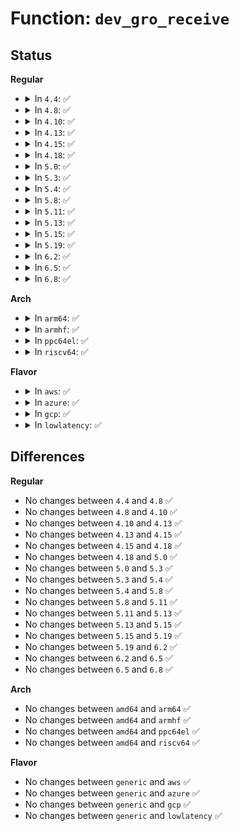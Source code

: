 # Function: <code>dev_gro_receive</code>

## Status
<b>Regular</b>
<ul>
<li>
<details>
<summary>In <code>4.4</code>: ✅</summary>

```c
enum gro_result dev_gro_receive(struct napi_struct *napi, struct sk_buff *skb);
```

**Collision:** Unique Static

**Inline:** No

**Transformation:** False

**Instances:**

```
In net/core/dev.c (ffffffff8171b1b0)
Location: net/core/dev.c:4198
Inline: False
Direct callers:
  - net/core/dev.c:napi_gro_frags
  - net/core/dev.c:napi_gro_receive
```
**Symbols:**

```
ffffffff8171b1b0-ffffffff8171b568: dev_gro_receive (STB_LOCAL)
```
</details>
</li>
<li>
<details>
<summary>In <code>4.8</code>: ✅</summary>

```c
enum gro_result dev_gro_receive(struct napi_struct *napi, struct sk_buff *skb);
```

**Collision:** Unique Static

**Inline:** No

**Transformation:** False

**Instances:**

```
In net/core/dev.c (ffffffff81783a30)
Location: net/core/dev.c:4470
Inline: False
Direct callers:
  - net/core/dev.c:napi_gro_frags
  - net/core/dev.c:napi_gro_receive
```
**Symbols:**

```
ffffffff81783a30-ffffffff81783dfc: dev_gro_receive (STB_LOCAL)
```
</details>
</li>
<li>
<details>
<summary>In <code>4.10</code>: ✅</summary>

```c
enum gro_result dev_gro_receive(struct napi_struct *napi, struct sk_buff *skb);
```

**Collision:** Unique Static

**Inline:** No

**Transformation:** False

**Instances:**

```
In net/core/dev.c (ffffffff817b0fe0)
Location: net/core/dev.c:4493
Inline: False
Direct callers:
  - net/core/dev.c:napi_gro_frags
  - net/core/dev.c:napi_gro_receive
```
**Symbols:**

```
ffffffff817b0fe0-ffffffff817b140a: dev_gro_receive (STB_LOCAL)
```
</details>
</li>
<li>
<details>
<summary>In <code>4.13</code>: ✅</summary>

```c
enum gro_result dev_gro_receive(struct napi_struct *napi, struct sk_buff *skb);
```

**Collision:** Unique Static

**Inline:** No

**Transformation:** False

**Instances:**

```
In net/core/dev.c (ffffffff817d1350)
Location: net/core/dev.c:4707
Inline: False
Direct callers:
  - net/core/dev.c:napi_gro_frags
  - net/core/dev.c:napi_gro_receive
```
**Symbols:**

```
ffffffff817d1350-ffffffff817d17d0: dev_gro_receive (STB_LOCAL)
```
</details>
</li>
<li>
<details>
<summary>In <code>4.15</code>: ✅</summary>

```c
enum gro_result dev_gro_receive(struct napi_struct *napi, struct sk_buff *skb);
```

**Collision:** Unique Static

**Inline:** No

**Transformation:** False

**Instances:**

```
In net/core/dev.c (ffffffff8184b460)
Location: net/core/dev.c:4848
Inline: False
Direct callers:
  - net/core/dev.c:napi_gro_frags
  - net/core/dev.c:napi_gro_receive
```
**Symbols:**

```
ffffffff8184b460-ffffffff8184ba03: dev_gro_receive (STB_LOCAL)
```
</details>
</li>
<li>
<details>
<summary>In <code>4.18</code>: ✅</summary>

```c
enum gro_result dev_gro_receive(struct napi_struct *napi, struct sk_buff *skb);
```

**Collision:** Unique Static

**Inline:** No

**Transformation:** False

**Instances:**

```
In net/core/dev.c (ffffffff81895820)
Location: net/core/dev.c:4978
Inline: False
Direct callers:
  - net/core/dev.c:napi_gro_frags
  - net/core/dev.c:napi_gro_receive
```
**Symbols:**

```
ffffffff81895820-ffffffff81895d8d: dev_gro_receive (STB_LOCAL)
```
</details>
</li>
<li>
<details>
<summary>In <code>5.0</code>: ✅</summary>

```c
enum gro_result dev_gro_receive(struct napi_struct *napi, struct sk_buff *skb);
```

**Collision:** Unique Static

**Inline:** No

**Transformation:** False

**Instances:**

```
In net/core/dev.c (ffffffff818b7490)
Location: net/core/dev.c:5516
Inline: False
Direct callers:
  - net/core/dev.c:napi_gro_frags
  - net/core/dev.c:napi_gro_receive
```
**Symbols:**

```
ffffffff818b7490-ffffffff818b7ad4: dev_gro_receive (STB_LOCAL)
```
</details>
</li>
<li>
<details>
<summary>In <code>5.3</code>: ✅</summary>

```c
enum gro_result dev_gro_receive(struct napi_struct *napi, struct sk_buff *skb);
```

**Collision:** Unique Static

**Inline:** No

**Transformation:** False

**Instances:**

```
In net/core/dev.c (ffffffff819032c0)
Location: net/core/dev.c:5526
Inline: False
Direct callers:
  - net/core/dev.c:napi_gro_frags
  - net/core/dev.c:napi_gro_receive
```
**Symbols:**

```
ffffffff819032c0-ffffffff8190394c: dev_gro_receive (STB_LOCAL)
```
</details>
</li>
<li>
<details>
<summary>In <code>5.4</code>: ✅</summary>

```c
enum gro_result dev_gro_receive(struct napi_struct *napi, struct sk_buff *skb);
```

**Collision:** Unique Static

**Inline:** No

**Transformation:** False

**Instances:**

```
In net/core/dev.c (ffffffff81936070)
Location: net/core/dev.c:5449
Inline: False
Direct callers:
  - net/core/dev.c:napi_gro_frags
  - net/core/dev.c:napi_gro_receive
```
**Symbols:**

```
ffffffff81936070-ffffffff81936702: dev_gro_receive (STB_LOCAL)
```
</details>
</li>
<li>
<details>
<summary>In <code>5.8</code>: ✅</summary>

```c
enum gro_result dev_gro_receive(struct napi_struct *napi, struct sk_buff *skb);
```

**Collision:** Unique Static

**Inline:** No

**Transformation:** False

**Instances:**

```
In net/core/dev.c (ffffffff81a0add0)
Location: net/core/dev.c:5831
Inline: False
Direct callers:
  - net/core/dev.c:napi_gro_frags
  - net/core/dev.c:napi_gro_receive
```
**Symbols:**

```
ffffffff81a0add0-ffffffff81a0b176: dev_gro_receive (STB_LOCAL)
```
</details>
</li>
<li>
<details>
<summary>In <code>5.11</code>: ✅</summary>

```c
enum gro_result dev_gro_receive(struct napi_struct *napi, struct sk_buff *skb);
```

**Collision:** Unique Static

**Inline:** No

**Transformation:** False

**Instances:**

```
In net/core/dev.c (ffffffff81a0c020)
Location: net/core/dev.c:5932
Inline: False
Direct callers:
  - net/core/dev.c:napi_gro_frags
  - net/core/dev.c:napi_gro_receive
```
**Symbols:**

```
ffffffff81a0c020-ffffffff81a0c3ca: dev_gro_receive (STB_LOCAL)
```
</details>
</li>
<li>
<details>
<summary>In <code>5.13</code>: ✅</summary>

```c
enum gro_result dev_gro_receive(struct napi_struct *napi, struct sk_buff *skb);
```

**Collision:** Unique Static

**Inline:** No

**Transformation:** False

**Instances:**

```
In net/core/dev.c (ffffffff819f21d0)
Location: net/core/dev.c:6060
Inline: False
Direct callers:
  - net/core/dev.c:napi_gro_frags
  - net/core/dev.c:napi_gro_receive
```
**Symbols:**

```
ffffffff819f21d0-ffffffff819f255b: dev_gro_receive (STB_LOCAL)
```
</details>
</li>
<li>
<details>
<summary>In <code>5.15</code>: ✅</summary>

```c
enum gro_result dev_gro_receive(struct napi_struct *napi, struct sk_buff *skb);
```

**Collision:** Unique Static

**Inline:** No

**Transformation:** False

**Instances:**

```
In net/core/dev.c (ffffffff81aa40a0)
Location: net/core/dev.c:6042
Inline: False
Direct callers:
  - net/core/dev.c:napi_gro_frags
  - net/core/dev.c:napi_gro_receive
```
**Symbols:**

```
ffffffff81aa40a0-ffffffff81aa442b: dev_gro_receive (STB_LOCAL)
```
</details>
</li>
<li>
<details>
<summary>In <code>5.19</code>: ✅</summary>

```c
enum gro_result dev_gro_receive(struct napi_struct *napi, struct sk_buff *skb);
```

**Collision:** Unique Static

**Inline:** No

**Transformation:** False

**Instances:**

```
In net/core/gro.c (ffffffff81c540d0)
Location: net/core/gro.c:471
Inline: False
Direct callers:
  - net/core/gro.c:napi_gro_frags
  - net/core/gro.c:napi_gro_receive
```
**Symbols:**

```
ffffffff81c540d0-ffffffff81c5440b: dev_gro_receive (STB_LOCAL)
```
</details>
</li>
<li>
<details>
<summary>In <code>6.2</code>: ✅</summary>

```c
enum gro_result dev_gro_receive(struct napi_struct *napi, struct sk_buff *skb);
```

**Collision:** Unique Static

**Inline:** No

**Transformation:** False

**Instances:**

```
In net/core/gro.c (ffffffff81e09800)
Location: net/core/gro.c:480
Inline: False
Direct callers:
  - net/core/gro.c:napi_gro_frags
  - net/core/gro.c:napi_gro_receive
```
**Symbols:**

```
ffffffff81e09800-ffffffff81e09b45: dev_gro_receive (STB_LOCAL)
```
</details>
</li>
<li>
<details>
<summary>In <code>6.5</code>: ✅</summary>

```c
enum gro_result dev_gro_receive(struct napi_struct *napi, struct sk_buff *skb);
```

**Collision:** Unique Static

**Inline:** No

**Transformation:** False

**Instances:**

```
In net/core/gro.c (ffffffff81e7bfd0)
Location: net/core/gro.c:437
Inline: False
Direct callers:
  - net/core/gro.c:napi_gro_frags
  - net/core/gro.c:napi_gro_receive
```
**Symbols:**

```
ffffffff81e7bfd0-ffffffff81e7c310: dev_gro_receive (STB_LOCAL)
```
</details>
</li>
<li>
<details>
<summary>In <code>6.8</code>: ✅</summary>

```c
enum gro_result dev_gro_receive(struct napi_struct *napi, struct sk_buff *skb);
```

**Collision:** Unique Static

**Inline:** No

**Transformation:** False

**Instances:**

```
In net/core/gro.c (ffffffff81f3c320)
Location: net/core/gro.c:437
Inline: False
Direct callers:
  - net/core/gro.c:napi_gro_frags
  - net/core/gro.c:napi_gro_receive
```
**Symbols:**

```
ffffffff81f3c320-ffffffff81f3c660: dev_gro_receive (STB_LOCAL)
```
</details>
</li>
</ul>
<b>Arch</b>
<ul>
<li>
<details>
<summary>In <code>arm64</code>: ✅</summary>

```c
enum gro_result dev_gro_receive(struct napi_struct *napi, struct sk_buff *skb);
```

**Collision:** Unique Static

**Inline:** No

**Transformation:** False

**Instances:**

```
In net/core/dev.c (ffff800010bd4698)
Location: net/core/dev.c:5449
Inline: False
Direct callers:
  - net/core/dev.c:napi_gro_frags
  - net/core/dev.c:napi_gro_frags
  - net/core/dev.c:napi_gro_receive
  - net/core/dev.c:napi_gro_receive
```
**Symbols:**

```
ffff800010bd4698-ffff800010bd4d68: dev_gro_receive (STB_LOCAL)
```
</details>
</li>
<li>
<details>
<summary>In <code>armhf</code>: ✅</summary>

```c
enum gro_result dev_gro_receive(struct napi_struct *napi, struct sk_buff *skb);
```

**Collision:** Unique Static

**Inline:** No

**Transformation:** False

**Instances:**

```
In net/core/dev.c (c0ceec7c)
Location: net/core/dev.c:5449
Inline: False
Direct callers:
  - net/core/dev.c:napi_gro_frags
  - net/core/dev.c:napi_gro_receive
```
**Symbols:**

```
c0ceec7c-c0cef250: dev_gro_receive (STB_LOCAL)
```
</details>
</li>
<li>
<details>
<summary>In <code>ppc64el</code>: ✅</summary>

```c
enum gro_result dev_gro_receive(struct napi_struct *napi, struct sk_buff *skb);
```

**Collision:** Unique Static

**Inline:** No

**Transformation:** False

**Instances:**

```
In net/core/dev.c (c000000000cb3760)
Location: net/core/dev.c:5449
Inline: False
Direct callers:
  - net/core/dev.c:napi_gro_frags
  - net/core/dev.c:napi_gro_frags
  - net/core/dev.c:napi_gro_receive
  - net/core/dev.c:napi_gro_receive
```
**Symbols:**

```
c000000000cb3760-c000000000cb4044: dev_gro_receive (STB_LOCAL)
```
</details>
</li>
<li>
<details>
<summary>In <code>riscv64</code>: ✅</summary>

```c
enum gro_result dev_gro_receive(struct napi_struct *napi, struct sk_buff *skb);
```

**Collision:** Unique Static

**Inline:** No

**Transformation:** False

**Instances:**

```
In net/core/dev.c (ffffffe00075e4e2)
Location: net/core/dev.c:5449
Inline: False
Direct callers:
  - net/core/dev.c:napi_gro_frags
  - net/core/dev.c:napi_gro_receive
```
**Symbols:**

```
ffffffe00075e4e2-ffffffe00075e98c: dev_gro_receive (STB_LOCAL)
```
</details>
</li>
</ul>
<b>Flavor</b>
<ul>
<li>
<details>
<summary>In <code>aws</code>: ✅</summary>

```c
enum gro_result dev_gro_receive(struct napi_struct *napi, struct sk_buff *skb);
```

**Collision:** Unique Static

**Inline:** No

**Transformation:** False

**Instances:**

```
In net/core/dev.c (ffffffff818d6040)
Location: net/core/dev.c:5449
Inline: False
Direct callers:
  - net/core/dev.c:napi_gro_frags
  - net/core/dev.c:napi_gro_receive
```
**Symbols:**

```
ffffffff818d6040-ffffffff818d66d2: dev_gro_receive (STB_LOCAL)
```
</details>
</li>
<li>
<details>
<summary>In <code>azure</code>: ✅</summary>

```c
enum gro_result dev_gro_receive(struct napi_struct *napi, struct sk_buff *skb);
```

**Collision:** Unique Static

**Inline:** No

**Transformation:** False

**Instances:**

```
In net/core/dev.c (ffffffff8188fe80)
Location: net/core/dev.c:5449
Inline: False
Direct callers:
  - net/core/dev.c:napi_gro_frags
  - net/core/dev.c:napi_gro_receive
```
**Symbols:**

```
ffffffff8188fe80-ffffffff81890512: dev_gro_receive (STB_LOCAL)
```
</details>
</li>
<li>
<details>
<summary>In <code>gcp</code>: ✅</summary>

```c
enum gro_result dev_gro_receive(struct napi_struct *napi, struct sk_buff *skb);
```

**Collision:** Unique Static

**Inline:** No

**Transformation:** False

**Instances:**

```
In net/core/dev.c (ffffffff81927070)
Location: net/core/dev.c:5449
Inline: False
Direct callers:
  - net/core/dev.c:napi_gro_frags
  - net/core/dev.c:napi_gro_receive
```
**Symbols:**

```
ffffffff81927070-ffffffff81927702: dev_gro_receive (STB_LOCAL)
```
</details>
</li>
<li>
<details>
<summary>In <code>lowlatency</code>: ✅</summary>

```c
enum gro_result dev_gro_receive(struct napi_struct *napi, struct sk_buff *skb);
```

**Collision:** Unique Static

**Inline:** No

**Transformation:** False

**Instances:**

```
In net/core/dev.c (ffffffff819486e0)
Location: net/core/dev.c:5449
Inline: False
Direct callers:
  - net/core/dev.c:napi_gro_frags
  - net/core/dev.c:napi_gro_receive
```
**Symbols:**

```
ffffffff819486e0-ffffffff81948d72: dev_gro_receive (STB_LOCAL)
```
</details>
</li>
</ul>

## Differences
<b>Regular</b>
<ul>
<li>
No changes between <code>4.4</code> and <code>4.8</code> ✅
</li>
<li>
No changes between <code>4.8</code> and <code>4.10</code> ✅
</li>
<li>
No changes between <code>4.10</code> and <code>4.13</code> ✅
</li>
<li>
No changes between <code>4.13</code> and <code>4.15</code> ✅
</li>
<li>
No changes between <code>4.15</code> and <code>4.18</code> ✅
</li>
<li>
No changes between <code>4.18</code> and <code>5.0</code> ✅
</li>
<li>
No changes between <code>5.0</code> and <code>5.3</code> ✅
</li>
<li>
No changes between <code>5.3</code> and <code>5.4</code> ✅
</li>
<li>
No changes between <code>5.4</code> and <code>5.8</code> ✅
</li>
<li>
No changes between <code>5.8</code> and <code>5.11</code> ✅
</li>
<li>
No changes between <code>5.11</code> and <code>5.13</code> ✅
</li>
<li>
No changes between <code>5.13</code> and <code>5.15</code> ✅
</li>
<li>
No changes between <code>5.15</code> and <code>5.19</code> ✅
</li>
<li>
No changes between <code>5.19</code> and <code>6.2</code> ✅
</li>
<li>
No changes between <code>6.2</code> and <code>6.5</code> ✅
</li>
<li>
No changes between <code>6.5</code> and <code>6.8</code> ✅
</li>
</ul>
<b>Arch</b>
<ul>
<li>
No changes between <code>amd64</code> and <code>arm64</code> ✅
</li>
<li>
No changes between <code>amd64</code> and <code>armhf</code> ✅
</li>
<li>
No changes between <code>amd64</code> and <code>ppc64el</code> ✅
</li>
<li>
No changes between <code>amd64</code> and <code>riscv64</code> ✅
</li>
</ul>
<b>Flavor</b>
<ul>
<li>
No changes between <code>generic</code> and <code>aws</code> ✅
</li>
<li>
No changes between <code>generic</code> and <code>azure</code> ✅
</li>
<li>
No changes between <code>generic</code> and <code>gcp</code> ✅
</li>
<li>
No changes between <code>generic</code> and <code>lowlatency</code> ✅
</li>
</ul>
